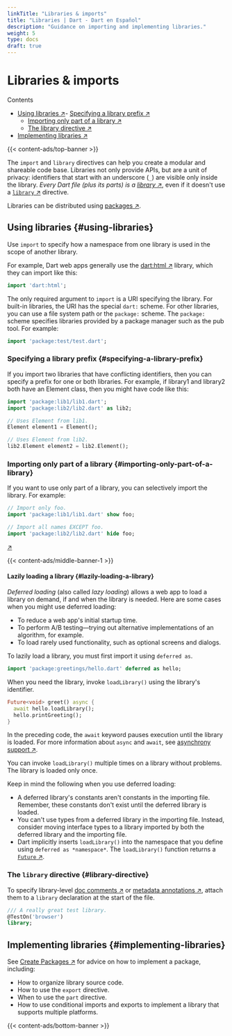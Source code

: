 ```yaml
---
linkTitle: "Libraries & imports"
title: "Libraries | Dart - Dart en Español"
description: "Guidance on importing and implementing libraries."
weight: 5
type: docs
draft: true
---
```


# Libraries & imports

Contents
- [Using libraries ↗](https://dart.dev/language/libraries#using-libraries)- [Specifying a library prefix ↗](https://dart.dev/language/libraries#specifying-a-library-prefix)
  - [Importing only part of a library ↗](https://dart.dev/language/libraries#importing-only-part-of-a-library)
  - [The library directive ↗](https://dart.dev/language/libraries#library-directive)
- [Implementing libraries ↗](https://dart.dev/language/libraries#implementing-libraries)

{{< content-ads/top-banner >}}

The `import` and `library` directives can help you create a modular and shareable code base. Libraries not only provide APIs, but are a unit of privacy: identifiers that start with an underscore (`_`) are visible only inside the library. *Every Dart file (plus its parts) is a [library ↗](https://dart.dev/tools/pub/glossary#library)*, even if it doesn't use a [`library` ↗](https://dart.dev/language/libraries#library-directive) directive.

Libraries can be distributed using [packages ↗](https://dart.dev/guides/packages).

## Using libraries {#using-libraries}

Use `import` to specify how a namespace from one library is used in the scope of another library.

For example, Dart web apps generally use the [dart:html ↗](https://api.dart.dev/stable/dart-html) library, which they can import like this:

```dart
import 'dart:html';
```

The only required argument to `import` is a URI specifying the library. For built-in libraries, the URI has the special `dart:` scheme. For other libraries, you can use a file system path or the `package:` scheme. The `package:` scheme specifies libraries provided by a package manager such as the pub tool. For example:

```dart
import 'package:test/test.dart';
```

### Specifying a library prefix {#specifying-a-library-prefix}

If you import two libraries that have conflicting identifiers, then you can specify a prefix for one or both libraries. For example, if library1 and library2 both have an Element class, then you might have code like this:

```dart
import 'package:lib1/lib1.dart';
import 'package:lib2/lib2.dart' as lib2;

// Uses Element from lib1.
Element element1 = Element();

// Uses Element from lib2.
lib2.Element element2 = lib2.Element();
```

### Importing only part of a library {#importing-only-part-of-a-library}

If you want to use only part of a library, you can selectively import the library. For example:

```dart
// Import only foo.
import 'package:lib1/lib1.dart' show foo;

// Import all names EXCEPT foo.
import 'package:lib2/lib2.dart' hide foo;
```

[ ↗](https://dart.dev#)

{{< content-ads/middle-banner-1 >}}

#### Lazily loading a library {#lazily-loading-a-library}

*Deferred loading* (also called *lazy loading*) allows a web app to load a library on demand, if and when the library is needed. Here are some cases when you might use deferred loading:

- To reduce a web app's initial startup time.
- To perform A/B testing—trying out alternative implementations of an algorithm, for example.
- To load rarely used functionality, such as optional screens and dialogs.

To lazily load a library, you must first import it using `deferred as`.

```dart
import 'package:greetings/hello.dart' deferred as hello;
```

When you need the library, invoke `loadLibrary()` using the library's identifier.

```dart
Future<void> greet() async {
  await hello.loadLibrary();
  hello.printGreeting();
}
```

In the preceding code, the `await` keyword pauses execution until the library is loaded. For more information about `async` and `await`, see [asynchrony support ↗](https://dart.dev/language/async).

You can invoke `loadLibrary()` multiple times on a library without problems. The library is loaded only once.

Keep in mind the following when you use deferred loading:

- A deferred library's constants aren't constants in the importing file. Remember, these constants don't exist until the deferred library is loaded.
- You can't use types from a deferred library in the importing file. Instead, consider moving interface types to a library imported by both the deferred library and the importing file.
- Dart implicitly inserts `loadLibrary()` into the namespace that you define using `deferred as *namespace*`. The `loadLibrary()` function returns a [`Future` ↗](https://dart.dev/libraries/dart-async#future).

### The `library` directive {#library-directive}

To specify library-level [doc comments ↗](https://dart.dev/effective-dart/documentation#consider-writing-a-library-level-doc-comment) or [metadata annotations ↗](https://dart.dev/language/metadata), attach them to a `library` declaration at the start of the file.

```dart
/// A really great test library.
@TestOn('browser')
library;
```

## Implementing libraries {#implementing-libraries}

See [Create Packages ↗](https://dart.dev/guides/libraries/create-packages) for advice on how to implement a package, including:

- How to organize library source code.
- How to use the `export` directive.
- When to use the `part` directive.
- How to use conditional imports and exports to implement a library that supports multiple platforms.

{{< content-ads/bottom-banner >}}
